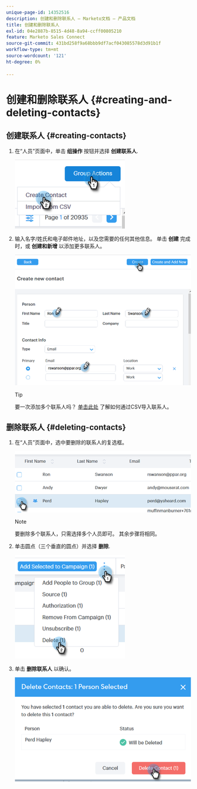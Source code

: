 ```yaml
---
unique-page-id: 14352516
description: 创建和删除联系人 — Marketo文档 — 产品文档
title: 创建和删除联系人
exl-id: 04e2887b-8515-4d48-8a94-ccff00805210
feature: Marketo Sales Connect
source-git-commit: 431bd258f9a68bbb9df7acf043085578d3d91b1f
workflow-type: tm+mt
source-wordcount: '121'
ht-degree: 0%

---
```


# 创建和删除联系人 {#creating-and-deleting-contacts}

## 创建联系人 {#creating-contacts}

1. 在“人员”页面中，单击 **组操作** 按钮并选择 **创建联系人**.

   ![](assets/one-2.png)

1. 输入名字/姓氏和电子邮件地址，以及您需要的任何其他信息。 单击 **创建** 完成时，或 **创建和新增** 以添加更多联系人。

   ![](assets/two-2.png)

   >[!TIP]
   >
   >要一次添加多个联系人吗？ [单击此处](/help/marketo/product-docs/marketo-sales-connect/people/managing-contacts/import-contacts-via-csv.md) 了解如何通过CSV导入联系人。

## 删除联系人 {#deleting-contacts}

1. 在“人员”页面中，选中要删除的联系人的复选框。

   ![](assets/three-2.png)

   >[!NOTE]
   >
   >要删除多个联系人，只需选择多个人员即可。 其余步骤将相同。

1. 单击圆点（三个垂直的圆点）并选择 **删除**.

   ![](assets/four-2.png)

1. 单击 **删除联系人** 以确认。

   ![](assets/five-2.png)
